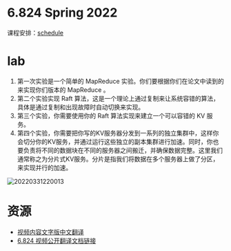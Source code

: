 # 6.824 Spring 2022

课程安排：[schedule](https://pdos.csail.mit.edu/6.824/schedule.html)

# lab

1. 第一次实验是一个简单的 MapReduce 实验。你们要根据你们在论文中读到的来实现你们版本的 MapReduce 。
2. 第二个实验实现 Raft 算法，这是一个理论上通过复制来让系统容错的算法，具体是通过复制和出现故障时自动切换来实现。
3. 第三个实验，你需要使用你的 Raft 算法实现来建立一个可以容错的 KV 服务。
4. 第四个实验，你需要把你写的KV服务器分发到一系列的独立集群中，这样你会切分你的KV服务，并通过运行这些独立的副本集群进行加速。同时，你也要负责将不同的数据块在不同的服务器之间搬迁，并确保数据完整。这里我们通常称之为分片式KV服务。分片是指我们将数据在多个服务器上做了分区，来实现并行的加速。

![20220331220013](https://cdn.jsdelivr.net/gh/weijiew/pic/images/20220331220013.png)

# 资源

* [视频内容文字版中文翻译](https://mit-public-courses-cn-translatio.gitbook.io/mit6-824/)
* [6.824 视频公开翻译文档链接](https://shimo.im/docs/xwqvh3kGppJKvHvX/read)